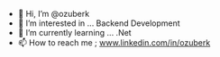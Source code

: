 - 👋 Hi, I’m @ozuberk
- 👀 I’m interested in ... Backend Development
- 🌱 I’m currently learning ... .Net
- 📫 How to reach me ;
   www.linkedin.com/in/ozuberk
